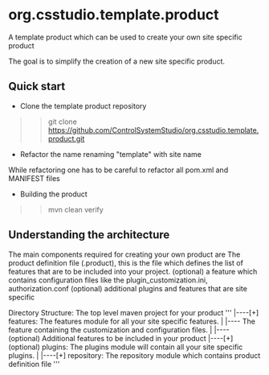 # org.csstudio.template.product
A template product which can be used to create your own site specific product

The goal is to simplify the creation of a new site specific product.

## Quick start

* Clone the template product repository

>> git clone https://github.com/ControlSystemStudio/org.csstudio.template.product.git

* Refactor the name renaming "template" with site name

While refactoring one has to be careful to refactor all pom.xml and MANIFEST files

* Building the product

>> mvn clean verify 

## Understanding the architecture

The main components required for creating your own product are
The product definition file (.product), this is the file which defines the list of features that are to be included into your project.
(optional) a feature which contains configuration files like the plugin_customization.ini, authorization.conf
(optional) additional plugins and features that are site specific

Directory Structure:
The top level maven project for your product
'''
|----[+]  features: The features module for all your site specific features.
|      |---- The feature containing the customization and configuration files.
|      |---- (optional) Additional features to be included in your product
|----[+]  (optional) plugins: The plugins module will contain all your site specific plugins.
|
|----[+] repository: The repository module which contains product definition file
'''
